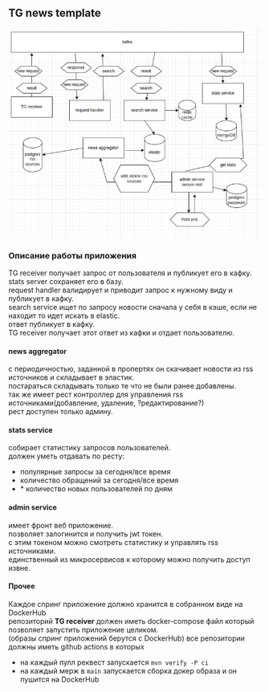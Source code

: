 ## TG news template
![](diagramm.png)  

### Описание работы приложения
TG receiver получает запрос от пользователя и публикует его в кафку.  
stats server сохраняет его в базу.  
request handler валидирует и приводит запрос к нужному виду и публикует в кафку.  
search service ищет по запросу новости сначала у себя в кэше, если не находит то идет искать в elastic.  
ответ публикует в кафку.  
TG receiver получает этот ответ из кафки и отдает пользователю.  

#### news aggregator
с периодичностью, заданной в пропертях он скачивает новости из rss источников и складывает в эластик.  
постараться складывать только те что не были ранее добавлены.  
так же имеет рест контроллер для управления rss источниками(добавление, удаление, ?редактирование?)    
рест доступен только админу.   

#### stats service
собирает статистику запросов пользователей.  
должен уметь отдавать по ресту:
 - популярные запросы за сегодня/все время
 - количество обращений за сегодня/все время
 - \* количество новых пользователей по дням

#### admin service
имеет фронт веб приложение.  
позволяет залогинится и получить jwt токен.   
с этим токеном можно смотреть статистику и управлять rss источниками.  
единственный из микросервисов к которому можно получить доступ извне.  

#### Прочее
Каждое спринг приложение должно хранится в собранном виде на DockerHub   
репозиторий **TG receiver** должен иметь docker-compose файл который позволяет запустить приложение целиком.   
(образы спринг приложений берутся с DockerHub)
все репозитории должны иметь github actions в которых 
- на каждый пулл реквест запускается `mvn verify -P ci`
- на каждый мерж в `main` запускается сборка докер образа и он пушится на DockerHub
